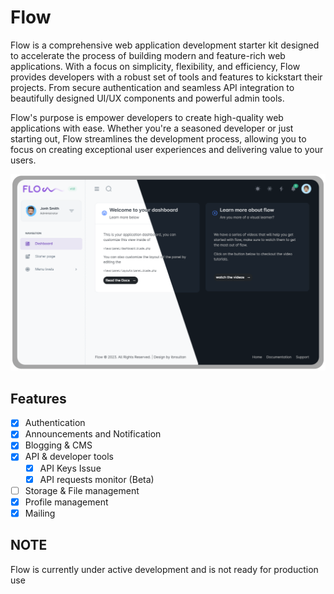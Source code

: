 # Flow

Flow is a comprehensive web application development starter kit designed to accelerate the process of building modern and feature-rich web applications. With a focus on simplicity, flexibility, and efficiency, Flow provides developers with a robust set of tools and features to kickstart their projects. From secure authentication and seamless API integration to beautifully designed UI/UX components and powerful admin tools.

Flow's purpose is empower developers to create high-quality web applications with ease. Whether you're a seasoned developer or just starting out, Flow streamlines the development process, allowing you to focus on creating exceptional user experiences and delivering value to your users.

<img src="https://raw.githubusercontent.com/ibnsultan/flow/8bbb403b537ca99ff7a602e1dc6eab5802c8d6a1/storage/uploads/brand/banner.svg">

## Features

- [X] Authentication
- [X] Announcements and Notification
- [X] Blogging & CMS
- [X] API & developer tools
  - [X] API Keys Issue
  - [X] API requests monitor (Beta)
- [ ] Storage & File management
- [X] Profile management
- [X] Mailing

## NOTE

Flow is currently under active development and is not ready for production use
